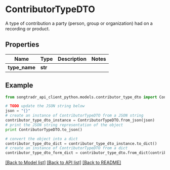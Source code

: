 # ContributorTypeDTO

A type of contribution a party (person, group or organization) had on a recording or product.

## Properties
Name | Type | Description | Notes
------------ | ------------- | ------------- | -------------
**type_name** | **str** |  | 

## Example

```python
from songtradr_api_client_python.models.contributor_type_dto import ContributorTypeDTO

# TODO update the JSON string below
json = "{}"
# create an instance of ContributorTypeDTO from a JSON string
contributor_type_dto_instance = ContributorTypeDTO.from_json(json)
# print the JSON string representation of the object
print ContributorTypeDTO.to_json()

# convert the object into a dict
contributor_type_dto_dict = contributor_type_dto_instance.to_dict()
# create an instance of ContributorTypeDTO from a dict
contributor_type_dto_form_dict = contributor_type_dto.from_dict(contributor_type_dto_dict)
```
[[Back to Model list]](../README.md#documentation-for-models) [[Back to API list]](../README.md#documentation-for-api-endpoints) [[Back to README]](../README.md)


